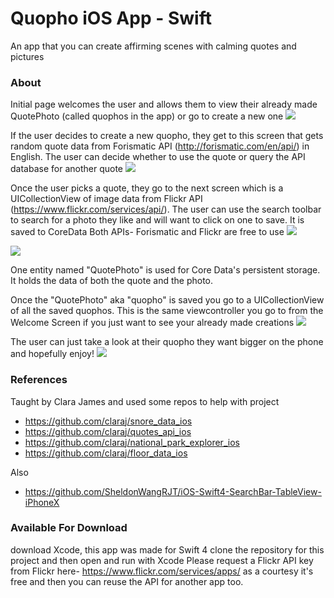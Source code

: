 # Quopho iOS App - Swift
An app that you can create affirming scenes with calming quotes and pictures

### About
Initial page welcomes the user and allows them to view their already made QuotePhoto (called quophos in the app) or go to create a new one
![ ](welcomeScreen.png)

If the user decides to create a new quopho, they get to this screen that gets random quote data from Forismatic API (http://forismatic.com/en/api/) in English. The user can decide whether to use the quote or query the API database for another quote
![ ](findAQuoteScreen.png)

Once the user picks a quote, they go to the next screen which is a UICollectionView of image data from Flickr API (https://www.flickr.com/services/api/). The user can use the search toolbar to search for a photo they like and will want to click on one to save. It is saved to CoreData
Both APIs- Forismatic and Flickr are free to use
![ ](findAPhotoScreen.png)

![ ](viewPhotoScreen.png)

One entity named "QuotePhoto" is used for Core Data's persistent storage. It holds the data of both the quote and the photo. 

Once the "QuotePhoto" aka "quopho" is saved you go to a UICollectionView of all the saved quophos. This is the same viewcontroller you go to from the Welcome Screen if you just want to see your already made creations
![ ](collectionOfQuotePhotosScreen.png)

The user can just take a look at their quopho they want bigger on the phone and hopefully enjoy!
![ ](viewQuophoLarge.png)

### References
Taught by Clara James and used some repos to help with project
- https://github.com/claraj/snore_data_ios
- https://github.com/claraj/quotes_api_ios
- https://github.com/claraj/national_park_explorer_ios
- https://github.com/claraj/floor_data_ios

Also
- https://github.com/SheldonWangRJT/iOS-Swift4-SearchBar-TableView-iPhoneX

### Available For Download
download Xcode, this app was made for Swift 4
clone the repository for this project and then open and run with Xcode
Please request a Flickr API key from Flickr here- https://www.flickr.com/services/apps/ as a courtesy 
it's free and then you can reuse the API for another app too.


